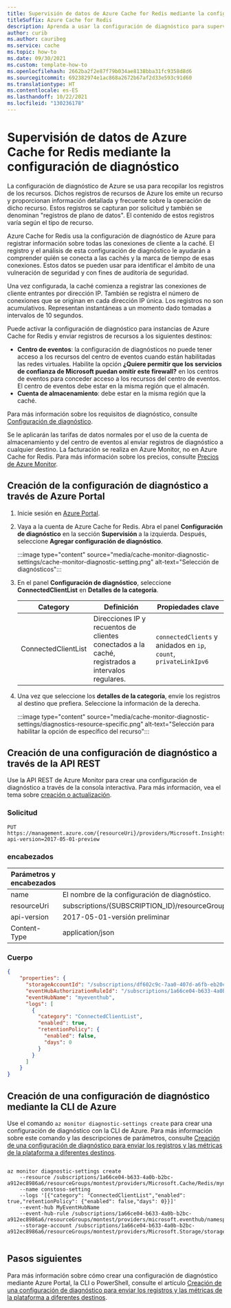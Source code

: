 ```yaml
---
title: Supervisión de datos de Azure Cache for Redis mediante la configuración de diagnóstico
titleSuffix: Azure Cache for Redis
description: Aprenda a usar la configuración de diagnóstico para supervisar las direcciones IP conectadas a su instancia de Azure Cache for Redis.
author: curib
ms.author: cauribeg
ms.service: cache
ms.topic: how-to
ms.date: 09/30/2021
ms.custom: template-how-to
ms.openlocfilehash: 2662ba2f2e87f79b034ae8138bba31fc9358d8d6
ms.sourcegitcommit: 692382974e1ac868a2672b67af2d33e593c91d60
ms.translationtype: HT
ms.contentlocale: es-ES
ms.lasthandoff: 10/22/2021
ms.locfileid: "130236178"
---
```

# <a name="monitor-azure-cache-for-redis-data-using-diagnostic-settings"></a>Supervisión de datos de Azure Cache for Redis mediante la configuración de diagnóstico

La configuración de diagnóstico de Azure se usa para recopilar los registros de los recursos. Dichos registros de recursos de Azure los emite un recurso y proporcionan información detallada y frecuente sobre la operación de dicho recurso. Estos registros se capturan por solicitud y también se denominan "registros de plano de datos". El contenido de estos registros varía según el tipo de recurso.

Azure Cache for Redis usa la configuración de diagnóstico de Azure para registrar información sobre todas las conexiones de cliente a la caché. El registro y el análisis de esta configuración de diagnóstico le ayudarán a comprender quién se conecta a las cachés y la marca de tiempo de esas conexiones. Estos datos se pueden usar para identificar el ámbito de una vulneración de seguridad y con fines de auditoría de seguridad.

Una vez configurada, la caché comienza a registrar las conexiones de cliente entrantes por dirección IP. También se registra el número de conexiones que se originan en cada dirección IP única. Los registros no son acumulativos. Representan instantáneas a un momento dado tomadas a intervalos de 10 segundos.

Puede activar la configuración de diagnóstico para instancias de Azure Cache for Redis y enviar registros de recursos a los siguientes destinos:

- **Centro de eventos**: la configuración de diagnósticos no puede tener acceso a los recursos del centro de eventos cuando están habilitadas las redes virtuales. Habilite la opción **¿Quiere permitir que los servicios de confianza de Microsoft puedan omitir este firewall?** en los centros de eventos para conceder acceso a los recursos del centro de eventos. El centro de eventos debe estar en la misma región que el almacén.
- **Cuenta de almacenamiento**: debe estar en la misma región que la caché.

Para más información sobre los requisitos de diagnóstico, consulte [Configuración de diagnóstico](../azure-monitor/essentials/diagnostic-settings.md?tabs=CMD).

Se le aplicarán las tarifas de datos normales por el uso de la cuenta de almacenamiento y del centro de eventos al enviar registros de diagnóstico a cualquier destino. La facturación se realiza en Azure Monitor, no en Azure Cache for Redis.
Para más información sobre los precios, consulte [Precios de Azure Monitor](https://azure.microsoft.com/pricing/details/monitor/).

## <a name="create-diagnostics-settings-via-the-azure-portal"></a> Creación de la configuración de diagnóstico a través de Azure Portal

1. Inicie sesión en [Azure Portal](https://portal.azure.com).

1. Vaya a la cuenta de Azure Cache for Redis. Abra el panel **Configuración de diagnóstico** en la sección **Supervisión** a la izquierda. Después, seleccione **Agregar configuración de diagnóstico**.

   :::image type="content" source="media/cache-monitor-diagnostic-settings/cache-monitor-diagnostic-setting.png" alt-text="Selección de diagnósticos":::

1. En el panel **Configuración de diagnóstico**, seleccione **ConnectedClientList** en **Detalles de la categoría**.

   |Category  | Definición  | Propiedades clave   |
   |---------|---------|---------|
   |ConnectedClientList |  Direcciones IP y recuentos de clientes conectados a la caché, registrados a intervalos regulares. | `connectedClients` y anidados en `ip`, `count`, `privateLinkIpv6` |
  
1. Una vez que seleccione los **detalles de la categoría**, envíe los registros al destino que prefiera. Seleccione la información de la derecha.

    :::image type="content" source="media/cache-monitor-diagnostic-settings/diagnostics-resource-specific.png" alt-text="Selección para habilitar la opción de específico del recurso":::

## <a name="create-diagnostic-setting-via-rest-api"></a> Creación de una configuración de diagnóstico a través de la API REST

Use la API REST de Azure Monitor para crear una configuración de diagnóstico a través de la consola interactiva. Para más información, vea el tema sobre [creación o actualización](/rest/api/monitor/diagnostic-settings/create-or-update).

### <a name="request"></a>Solicitud

```http
PUT https://management.azure.com/{resourceUri}/providers/Microsoft.Insights/diagnosticSettings/{name}?api-version=2017-05-01-preview
```

### <a name="headers"></a>encabezados

   | Parámetros y encabezados | Valor y descripción |
   |---------|---------|
   | name | El nombre de la configuración de diagnóstico. |
   | resourceUri | subscriptions/{SUBSCRIPTION_ID}/resourceGroups/{RESOURCE_GROUP}/providers/Microsoft.Cache/Redis/{CACHE_NAME} |
   | api-version | 2017-05-01-versión preliminar |
   | Content-Type | application/json |

### <a name="body"></a>Cuerpo

```json
{
    "properties": {
      "storageAccountId": "/subscriptions/df602c9c-7aa0-407d-a6fb-eb20c8bd1192/resourceGroups/apptest/providers/Microsoft.Storage/storageAccounts/appteststorage1",
      "eventHubAuthorizationRuleId": "/subscriptions/1a66ce04-b633-4a0b-b2bc-a912ec8986a6/resourceGroups/montest/providers/microsoft.eventhub/namespaces/mynamespace/eventhubs/myeventhub/authorizationrules/myrule",
      "eventHubName": "myeventhub",
      "logs": [
        {
          "category": "ConnectedClientList",
          "enabled": true,
          "retentionPolicy": {
            "enabled": false,
            "days": 0
          }
        }
      ]
    }
}
```

## <a name="create-diagnostic-setting-via-azure-cli"></a>Creación de una configuración de diagnóstico mediante la CLI de Azure

Use el comando `az monitor diagnostic-settings create` para crear una configuración de diagnóstico con la CLI de Azure. Para más información sobre este comando y las descripciones de parámetros, consulte [Creación de una configuración de diagnóstico para enviar los registros y las métricas de la plataforma a diferentes destinos](../azure-monitor/essentials/diagnostic-settings.md).

```azurecli

az monitor diagnostic-settings create 
    --resource /subscriptions/1a66ce04-b633-4a0b-b2bc-a912ec8986a6/resourceGroups/montest/providers/Microsoft.Cache/Redis/myname
    --name constoso-setting
    --logs '[{"category": "ConnectedClientList","enabled": true,"retentionPolicy": {"enabled": false,"days": 0}}]'    
    --event-hub MyEventHubName 
    --event-hub-rule /subscriptions/1a66ce04-b633-4a0b-b2bc-a912ec8986a6/resourceGroups/montest/providers/microsoft.eventhub/namespaces/mynamespace/authorizationrules/RootManageSharedAccessKey 
    --storage-account /subscriptions/1a66ce04-b633-4a0b-b2bc-a912ec8986a6/resourceGroups/montest/providers/Microsoft.Storage/storageAccounts/myuserspace


```

## <a name="next-steps"></a>Pasos siguientes

Para más información sobre cómo crear una configuración de diagnóstico mediante Azure Portal, la CLI o PowerShell, consulte el artículo [Creación de una configuración de diagnóstico para enviar los registros y las métricas de la plataforma a diferentes destinos](../azure-monitor/essentials/diagnostic-settings.md).